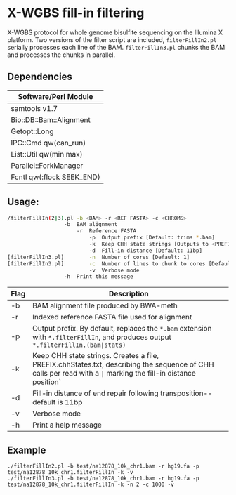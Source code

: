 # X-WGBS fill-in filtering
X-WGBS protocol for whole genome bisulfite sequencing on the Illumina X platform. Two versions of the filter script are included, `filterFillIn2.pl` serially processes each line of the BAM. `filterFillIn3.pl` chunks the BAM and processes the chunks in parallel.

## Dependencies
|Software/Perl Module|
|--------|
|samtools v1.7|
|Bio::DB::Bam::Alignment|
|Getopt::Long|
|IPC::Cmd qw(can_run)|
|List::Util qw(min max)|
|Parallel::ForkManager|
|Fcntl qw(:flock SEEK_END)|

## Usage:

```bash
/filterFillIn(2|3).pl -b <BAM> -r <REF FASTA> -c <CHROMS>
		          -b  BAM alignment
	                  -r  Reference FASTA
                          -p  Output prefix [Default: trims *.bam]
                          -k  Keep CHH state strings [Outputs to <PREFIX>.chhStates.txt
                          -d  Fill-in distance [Default: 11bp]
[filterFillIn3.pl]        -n  Number of cores [Default: 1]
[filterFillIn3.pl]        -c  Number of lines to chunk to cores [Default: 1e5]
                          -v  Verbose mode
		          -h  Print this message
```

|Flag|Description|
|----|-----------|
|-b|BAM alignment file produced by BWA-meth|
|-r|Indexed reference FASTA file used for alignment|
|-p|Output prefix. By default, replaces the `*.bam` extension with `*.filterFillIn`, and produces output `*.filterFillIn.(bam\|stats)`|
|-k|Keep CHH state strings. Creates a file, PREFIX.chhStates.txt, describing the sequence of CHH calls per read with a `\|` marking the fill-in distance position`|
|-d|Fill-in distance of end repair following transposition--default is 11bp|
|-v|Verbose mode|
|-h|Print a help message|

## Example
```
./filterFillIn2.pl -b test/na12878_10k_chr1.bam -r hg19.fa -p test/na12878_10k_chr1.filterFillIn -k -v
./filterFillIn3.pl -b test/na12878_10k_chr1.bam -r hg19.fa -p test/na12878_10k_chr1.filterFillIn -k -n 2 -c 1000 -v
```
